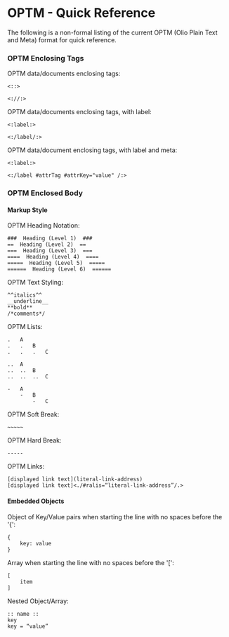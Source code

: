 # OPTM - Quick Reference #
The following is a non-formal listing of the current OPTM (Olio Plain Text and Meta) format for quick reference.

### OPTM Enclosing Tags ###
OPTM data/documents enclosing tags:

    <::>

    <://:>

OPTM data/documents enclosing tags, with label:

    <:label:>

    <:/label/:>

OPTM data/document enclosing tags, with label and meta:

    <:label:>

    <:/label #attrTag #attrKey="value" /:>

### OPTM Enclosed Body ###

#### Markup Style ####
OPTM Heading Notation:

    ###  Heading (Level 1)  ###
    ==  Heading (Level 2)  ==
    ===  Heading (Level 3)  ===
    ====  Heading (Level 4)  ====
    =====  Heading (Level 5)  =====
    ======  Heading (Level 6)  ======

OPTM Text Styling:

    ^^italics^^
    __underline__
    **bold**
    /*comments*/

OPTM Lists:

    .   A					
    .   .   B					
    .   .   .   C		

    ..  A
    ..  ..  B
    ..  ..  ..  C

    -   A
        -   B
            -   C

OPTM Soft Break:

    ~~~~~

OPTM Hard Break:

    -----

OPTM Links:

    [displayed link text](literal-link-address)
    [displayed link text]<./#ralis=“literal-link-address”/.>

#### Embedded Objects ####
Object of Key/Value pairs when starting the line with no spaces before the '{':

    {
        key: value
    }

Array when starting the line with no spaces before the '[':

    [
        item
    ]

Nested Object/Array:

    :: name ::
    key
    key = “value”
